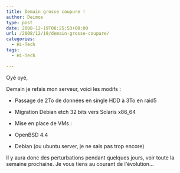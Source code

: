 ```yaml
---
title: Demain grosse coupure !
author: Deimos
type: post
date: 2008-12-19T08:25:53+00:00
url: /2008/12/19/demain-grosse-coupure/
categories:
  - Hi-Tech
tags:
  - Hi-Tech

---
```


Oyé oyé,

Demain je refais mon serveur, voici les modifs :
  
* Passage de 2To de données en single HDD à 3To en raid5
  
* Migration Debian etch 32 bits vers Solaris x86_64
  
* Mise en place de VMs :
    
* OpenBSD 4.4
    
* Debian (ou ubuntu server, je ne sais pas trop encore)

Il y aura donc des perturbations pendant quelques jours, voir toute la semaine prochaine. Je vous tiens au courant de l'évolution...
